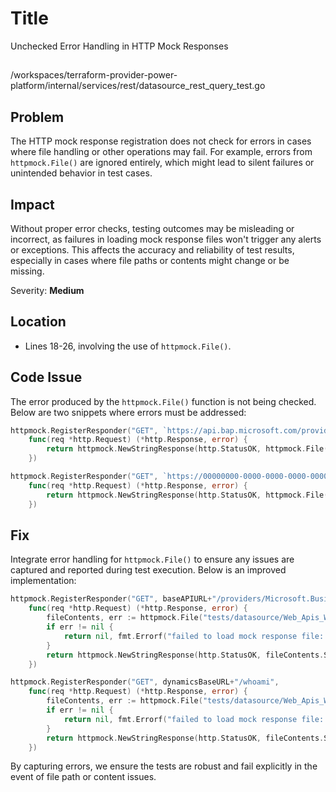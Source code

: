 # Title
Unchecked Error Handling in HTTP Mock Responses

## 
/workspaces/terraform-provider-power-platform/internal/services/rest/datasource_rest_query_test.go

## Problem
The HTTP mock response registration does not check for errors in cases where file handling or other operations may fail. For example, errors from `httpmock.File()` are ignored entirely, which might lead to silent failures or unintended behavior in test cases.

## Impact
Without proper error checks, testing outcomes may be misleading or incorrect, as failures in loading mock response files won't trigger any alerts or exceptions. This affects the accuracy and reliability of test results, especially in cases where file paths or contents might change or be missing.

Severity: **Medium**

## Location
- Lines 18-26, involving the use of `httpmock.File()`.

## Code Issue
The error produced by the `httpmock.File()` function is not being checked. Below are two snippets where errors must be addressed:

```go
httpmock.RegisterResponder("GET", `https://api.bap.microsoft.com/providers/Microsoft.BusinessAppPlatform/scopes/admin/environments/00000000-0000-0000-0000-000000000001?api-version=2023-06-01`,
    func(req *http.Request) (*http.Response, error) {
        return httpmock.NewStringResponse(http.StatusOK, httpmock.File("tests/datasource/Web_Apis_WhoAmI/get_environment_00000000-0000-0000-0000-000000000001.json").String()), nil
    })
```

```go
httpmock.RegisterResponder("GET", `https://00000000-0000-0000-0000-000000000001.crm4.dynamics.com/api/data/v9.2/whoami`,
    func(req *http.Request) (*http.Response, error) {
        return httpmock.NewStringResponse(http.StatusOK, httpmock.File("tests/datasource/Web_Apis_WhoAmI/get_whoami.json").String()), nil
    })
```

## Fix
Integrate error handling for `httpmock.File()` to ensure any issues are captured and reported during test execution. Below is an improved implementation:

```go
httpmock.RegisterResponder("GET", baseAPIURL+"/providers/Microsoft.BusinessAppPlatform/scopes/admin/environments/00000000-0000-0000-0000-000000000001?api-version=2023-06-01",
    func(req *http.Request) (*http.Response, error) {
        fileContents, err := httpmock.File("tests/datasource/Web_Apis_WhoAmI/get_environment_00000000-0000-0000-0000-000000000001.json")
        if err != nil {
            return nil, fmt.Errorf("failed to load mock response file: %w", err)
        }
        return httpmock.NewStringResponse(http.StatusOK, fileContents.String()), nil
    })

httpmock.RegisterResponder("GET", dynamicsBaseURL+"/whoami",
    func(req *http.Request) (*http.Response, error) {
        fileContents, err := httpmock.File("tests/datasource/Web_Apis_WhoAmI/get_whoami.json")
        if err != nil {
            return nil, fmt.Errorf("failed to load mock response file: %w", err)
        }
        return httpmock.NewStringResponse(http.StatusOK, fileContents.String()), nil
    })
```

By capturing errors, we ensure the tests are robust and fail explicitly in the event of file path or content issues.
